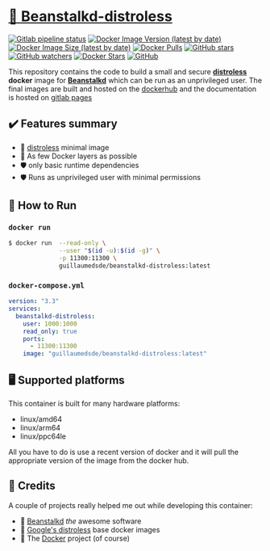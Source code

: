 # [🐋 Beanstalkd-distroless](https://github.com/guillaumedsde/beanstalkd-distroless)

[![Gitlab pipeline status](https://img.shields.io/gitlab/pipeline/guillaumedsde/beanstalkd-distroless)](https://guillaumedsde.gitlab.io/beanstalkd-distroless/)
[![Docker Image Version (latest by date)](https://img.shields.io/docker/v/guillaumedsde/beanstalkd-distroless)](https://hub.docker.com/r/guillaumedsde/beanstalkd-distroless/tags)
[![Docker Image Size (latest by date)](https://img.shields.io/docker/image-size/guillaumedsde/beanstalkd-distroless)](https://hub.docker.com/r/guillaumedsde/beanstalkd-distroless)
[![Docker Pulls](https://img.shields.io/docker/pulls/guillaumedsde/beanstalkd-distroless)](https://hub.docker.com/r/guillaumedsde/beanstalkd-distroless)
[![GitHub stars](https://img.shields.io/github/stars/guillaumedsde/beanstalkd-distroless?label=Github%20stars)](https://github.com/guillaumedsde/beanstalkd-distroless)
[![GitHub watchers](https://img.shields.io/github/watchers/guillaumedsde/beanstalkd-distroless?label=Github%20Watchers)](https://github.com/guillaumedsde/beanstalkd-distroless)
[![Docker Stars](https://img.shields.io/docker/stars/guillaumedsde/beanstalkd-distroless)](https://hub.docker.com/r/guillaumedsde/beanstalkd-distroless)
[![GitHub](https://img.shields.io/github/license/guillaumedsde/beanstalkd-distroless)](https://github.com/guillaumedsde/beanstalkd-distroless/blob/master/LICENSE.md)

This repository contains the code to build a small and secure **[distroless](https://github.com/GoogleContainerTools/distroless)** **docker** image for **[Beanstalkd](https://github.com/beanstalkd/beanstalkd)** which can be run as an unprivileged user.
The final images are built and hosted on the [dockerhub](https://hub.docker.com/r/guillaumedsde/beanstalkd-distroless) and the documentation is hosted on [gitlab pages](https://guillaumedsde.gitlab.io/beanstalkd-distroless/)

## ✔️ Features summary

- 🥑 [distroless](https://github.com/GoogleContainerTools/distroless) minimal image
- 🤏 As few Docker layers as possible
- 🛡️ only basic runtime dependencies
- 🛡️ Runs as unprivileged user with minimal permissions

## 🏁 How to Run

### `docker run`

```bash
$ docker run  --read-only \
              --user "$(id -u):$(id -g)" \
              -p 11300:11300 \
              guillaumedsde/beanstalkd-distroless:latest
```

### `docker-compose.yml`

```yaml
version: "3.3"
services:
  beanstalkd-distroless:
    user: 1000:1000
    read_only: true
    ports:
      - 11300:11300
    image: "guillaumedsde/beanstalkd-distroless:latest"
```

## 🖥️ Supported platforms

This container is built for many hardware platforms:

- linux/amd64
- linux/arm64
- linux/ppc64le

All you have to do is use a recent version of docker and it will pull the appropriate version of the image from the docker hub.

## 🙏 Credits

A couple of projects really helped me out while developing this container:

- 💽 [Beanstalkd](https://github.com/beanstalkd/beanstalkd) _the_ awesome software
- 🥑 [Google's distroless](https://github.com/GoogleContainerTools/distroless) base docker images
- 🐋 The [Docker](https://github.com/docker) project (of course)
